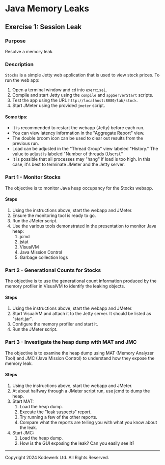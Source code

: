 # Java Memory Leaks

## Exercise 1: Session Leak

### Purpose
Resolve a memory leak.

### Description
`Stocks` is a simple Jetty web application that is used to view stock prices. To run the web app:

1. Open a terminal window and `cd` into `exercise1`.
2. Compile and start Jetty using the `compile` and `appServerStart` scripts.
3. Test the app using the URL `http://localhost:8080/lab/stock`.
4. Start JMeter using the provided `jmeter` script.

#### Some tips:
- It is recommended to restart the webapp (Jetty) before each run.
- You can view latency information in the "Aggregate Report" view.
- The double broom icon can be used to clear out results from the previous run.
- Load can be adjusted in the "Thread Group" view labeled "History." The value to adjust is labeled "Number of threads (Users)."
- It is possible that all processes may "hang" if load is too high. In this case, it's best to terminate JMeter and the Jetty server.

### Part 1 - Monitor Stocks

The objective is to monitor Java heap occupancy for the Stocks webapp.

#### Steps
1. Using the instructions above, start the webapp and JMeter.
2. Ensure the monitoring tool is ready to go.
3. Run the JMeter script.
4. Use the various tools demonstrated in the presentation to monitor Java heap:
    1. jcmd
    2. jstat
    3. VisualVM
    4. Java Mission Control
    5. Garbage collection logs

### Part 2 - Generational Counts for Stocks

The objective is to use the generational count information produced by the memory profiler in VisualVM to identify the leaking objects.

#### Steps
1. Using the instructions above, start the webapp and JMeter.
2. Start VisualVM and attach it to the Jetty server. It should be listed as "start.jar".
3. Configure the memory profiler and start it.
4. Run the JMeter script.

### Part 3 - Investigate the heap dump with MAT and JMC

The objective is to examine the heap dump using MAT (Memory Analyzer Tool) and JMC (Java Mission Control) to understand how they expose the memory leak.

#### Steps
1. Using the instructions above, start the webapp and JMeter.
2. At about halfway through a JMeter script run, use jcmd to dump the heap.
3. Start MAT:
    1. Load the heap dump.
    2. Execute the "leak suspects" report.
    3. Try running a few of the other reports.
    4. Compare what the reports are telling you with what you know about the leak.
4. Start JMC:
    1. Load the heap dump.
    2. How is the GUI exposing the leak? Can you easily see it?

---
Copyright 2024 Kodewerk Ltd. All Rights Reserved.